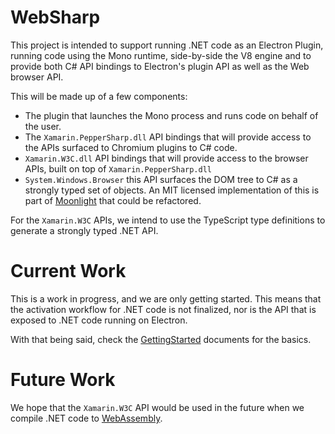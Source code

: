 # WebSharp

This project is intended to support running .NET code as an Electron Plugin, running code
using the Mono runtime, side-by-side the V8 engine and to provide both C# API bindings to
Electron's plugin API as well as the Web browser API.

This will be made up of a few components:

* The plugin that launches the Mono process and runs code on behalf of the user.
* The `Xamarin.PepperSharp.dll` API bindings that will provide access to the APIs
  surfaced to Chromium plugins to C# code.
* `Xamarin.W3C.dll` API bindings that will provide access to the browser APIs, 
  built on top of `Xamarin.PepperSharp.dll`
* `System.Windows.Browser` this API surfaces the DOM tree to C# as a strongly
  typed set of objects.  An MIT licensed implementation of this is part of 
  [Moonlight](https://github.com/mono/moon/tree/master/class/System.Windows.Browser) that could be refactored.

For the `Xamarin.W3C` APIs, we intend to use the TypeScript type definitions to generate
a strongly typed .NET API.

# Current Work

This is a work in progress, and we are only getting started.   This means that the activation
workflow for .NET code is not finalized, nor is the API that is exposed to .NET code running
on Electron.

With that being said, check the [GettingStarted](./docs/getting-started) documents for the basics.

# Future Work

We hope that the `Xamarin.W3C` API would be used in the future when we compile .NET code
to [WebAssembly](https://webassembly.github.io/).
